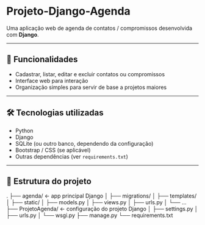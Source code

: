 # Projeto-Django-Agenda


Uma aplicação web de agenda de contatos / compromissos desenvolvida com **Django**.

---

## 🧩 Funcionalidades

- Cadastrar, listar, editar e excluir contatos ou compromissos  
- Interface web para interação  
- Organização simples para servir de base a projetos maiores  

---

## 🛠 Tecnologias utilizadas

- Python  
- Django  
- SQLite (ou outro banco, dependendo da configuração)  
- Bootstrap / CSS (se aplicável)  
- Outras dependências (ver `requirements.txt`)  

---

## 📁 Estrutura do projeto

.
├── agenda/ ← app principal Django
│ ├── migrations/
│ ├── templates/
│ ├── static/
│ ├── models.py
│ ├── views.py
│ ├── urls.py
│ └── ...
├── ProjetoAgenda/ ← configuração do projeto Django
│ ├── settings.py
│ ├── urls.py
│ └── wsgi.py
├── manage.py
└── requirements.txt
